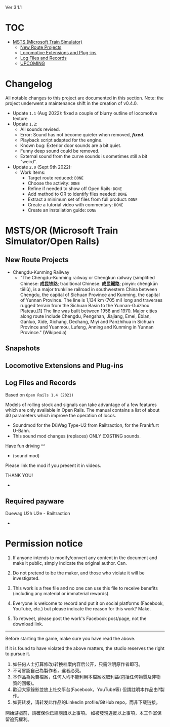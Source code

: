 Ver 3.1.1

# TOC
- [MSTS (Microsoft Train Simulator)](#--textbf-msts--microsoft-train-simulator---)
  * [New Route Projects](#new-route-projects)
  * [Locomotive Extensions and Plug-ins](#locomotive-extensions-and-plug-ins)
  * [Log Files and Records](#log-files-and-records)
  * [UPCOMING](#)

# Changelog
All notable changes to this project are documented in this section. Note: the project underwent a maintenance shift in the creation of v0.4.0.
- Update `1.1` (Aug 2022): fixed a couple of blurry outline of locomotive texture.
- Update `1.2`:
  - All sounds revised.
  - Error: Sound has not become quieter when removed, ***fixed***.
  - Playback script adapted for the engine.
  - Known bug: Exterior door sounds are a bit quiet.
  - Funny deep sound could be removed.
  - External sound from the curve sounds is sometimes still a bit "weird".
- Update `2.0` (Sept 9th 2022):
  - Work Items:
    - Target route reduced: `DONE`
    - Choose the activity: `DONE`
    - Refine if needed to show off Open Rails: `DONE`
    - Add method to OR to identify files needed: `DONE`
    - Extract a minimum set of files from full product: `DONE`
    - Create a tutorial video with commentary: `DONE`
    - Create an installation guide: `DONE`

# MSTS/OR (Microsoft Train Simulator/Open Rails)

## New Route Projects
- Chengdu-Kunming Railway
  - "The Chengdu–Kunming railway or Chengkun railway (simplified Chinese: **成昆铁路**; traditional Chinese: **成昆鐵路**; pinyin: chéngkūn tiělù), is a major trunkline railroad in southwestern China between Chengdu, the capital of Sichuan Province and Kunming, the capital of Yunnan Province. The line is 1,134 km (705 mi) long and traverses rugged terrain from the Sichuan Basin to the Yunnan-Guizhou Plateau.[1] The line was built between 1958 and 1970. Major cities along route include Chengdu, Pengshan, Jiajiang, Emei, Ebian, Ganluo, Xide, Xichang, Dechang, Miyi and Panzhihua in Sichuan Province and Yuanmou, Lufeng, Anning and Kunming in Yunnan Province." (Wikipedia)

## Snapshots



## Locomotive Extensions and Plug-ins

## Log Files and Records

Based on `Open Rails 1.4 (2021)`

Models of rolling stock and signals can take advantage of a few features which are only available in Open Rails. The manual contains a list of about 40 parameters which improve the operation of locos.

- Soundmod for the DüWag Type-U2 from Railtraction, for the Frankfurt U-Bahn.
- This sound mod changes (replaces) ONLY EXISTING sounds.

Have fun driving ^^

- (sound mod)

Please link the mod if you present it in videos.

THANK YOU!

-

## Required payware

Duewag U2h U2e - Railtraction

-



# Permission notice

1. If anyone intends to modify/convert any content in the document and make it public, simply indicate the original author. Can.
2. Do not pretend to be the maker, and those who violate it will be investigated. 
3. This work is a free file and no one can use this file to receive benefits (including any material or immaterial rewards). 

4. Everyone is welcome to record and put it on social platforms (Facebook, YouTube, etc.) but please indicate the reason for this work? Make. 

5. To retweet, please post the work's Facebook post/page, not the download link. 

---


Before starting the game, make sure you have read the above. 

If it is found to have violated the above matters, the studio reserves the right to pursue it.

1. 如任何人士打算修改/转换档案内容后公开，只需注明原作者即可。
2. 不可冒認自己為製作者，違者必究。
3. 本作品為免費檔案，任何人均不能利用本檔案收取利益(包括任何物質及非物質的回報)。
4. 歡迎大家錄影並放上社交平台(Facebook，YouTube等) 但請註明本作品由?製作。
5. 如要转发，请转发此作品的Linkedin profile/GitHub repo，而非下载链接。

開始游戲前，請確保你已經閱讀以上事項。
如被發現違反以上事項，本工作室保留追究權利。
